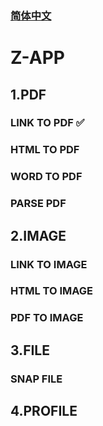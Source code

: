### [简体中文](./README-ZH.md)
# Z-APP
## 1.PDF
### LINK TO PDF ✅
### HTML TO PDF 
### WORD TO PDF
### PARSE PDF
## 2.IMAGE
### LINK TO IMAGE
### HTML TO IMAGE
### PDF TO IMAGE
## 3.FILE
### SNAP FILE
## 4.PROFILE
